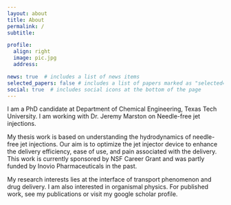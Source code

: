 ```yaml
---
layout: about
title: About
permalink: /
subtitle:   

profile:
  align: right
  image: pic.jpg
  address:  

news: true  # includes a list of news items
selected_papers: false # includes a list of papers marked as "selected={true}"
social: true  # includes social icons at the bottom of the page
---
```


I am a PhD candidate at Department of Chemical Engineering, Texas Tech University. I am working with Dr. Jeremy Marston on Needle-free jet injections.

My thesis work is based on understanding the hydrodynamics of needle-free jet injections. Our aim is to optimize the jet injector device to enhance the delivery efficiency, ease of use, and pain associated with the delivery. This work is currently sponsored by NSF Career Grant and was partly funded by Inovio Pharmaceuticals in the past.

My research interests lies at the interface of transport phenomenon and drug delivery. I am also interested in organismal physics. For published work, see my publications or visit my google scholar profile.

[//]: # ( Write your biography here. Tell the world about yourself. Link to your favorite [subreddit]http://reddit.com. You can put a picture in, too. The code is )
